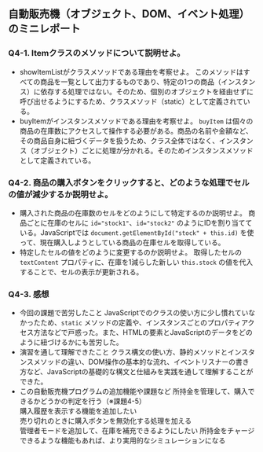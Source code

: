 ## 自動販売機（オブジェクト、DOM、イベント処理）のミニレポート
### Q4-1. Itemクラスのメソッドについて説明せよ。
* showItemListがクラスメソッドである理由を考察せよ。
    このメソッドはすべての商品を一覧として出力するものであり、特定の1つの商品（インスタンス）に依存する処理ではない。そのため、個別のオブジェクトを経由せずに呼び出せるようにするため、クラスメソッド（static）として定義されている。
* buyItemがインスタンスメソッドである理由を考察せよ。
    `buyItem` は個々の商品の在庫数にアクセスして操作する必要がある。商品の名前や金額など、その商品自身に紐づくデータを扱うため、クラス全体ではなく、インスタンス（オブジェクト）ごとに処理が分かれる。そのためインスタンスメソッドとして定義されている。
### Q4-2. 商品の購入ボタンをクリックすると、どのような処理でセルの値が減少するか説明せよ。
* 購入された商品の在庫数のセルをどのようにして特定するのか説明せよ。
    商品ごとに在庫のセルに `id="stock1"`、`id="stock2"` のようにIDを割り当てている。JavaScriptでは `document.getElementById("stock" + this.id)` を使って、現在購入しようとしている商品の在庫セルを取得している。
* 特定したセルの値をどのように変更するのか説明せよ。
    取得したセルの `textContent` プロパティに、在庫を1減らした新しい `this.stock` の値を代入することで、セルの表示が更新される。
### Q4-3. 感想
* 今回の課題で苦労したこと
    JavaScriptでのクラスの使い方に少し慣れていなかったため、`static` メソッドの定義や、インスタンスごとのプロパティアクセス方法などで戸惑った。また、HTMLの要素とJavaScriptのデータをどのように紐づけるかにも苦労した。
* 演習を通して理解できたこと
    クラス構文の使い方、静的メソッドとインスタンスメソッドの違い、DOM操作の基本的な流れ、イベントリスナーの書き方など、JavaScriptの基礎的な構文と仕組みを実践を通して理解することができた。
* この自動販売機プログラムの追加機能や課題など
    所持金を管理して、購入できるかどうかの判定を行う（※課題4-5）  
    購入履歴を表示する機能を追加したい  
    売り切れのときに購入ボタンを無効化する処理を加える  
    管理者モードを追加して、在庫を補充できるようにしたい
    所持金をチャージできるような機能もあれば、より実用的なシミュレーションになる
